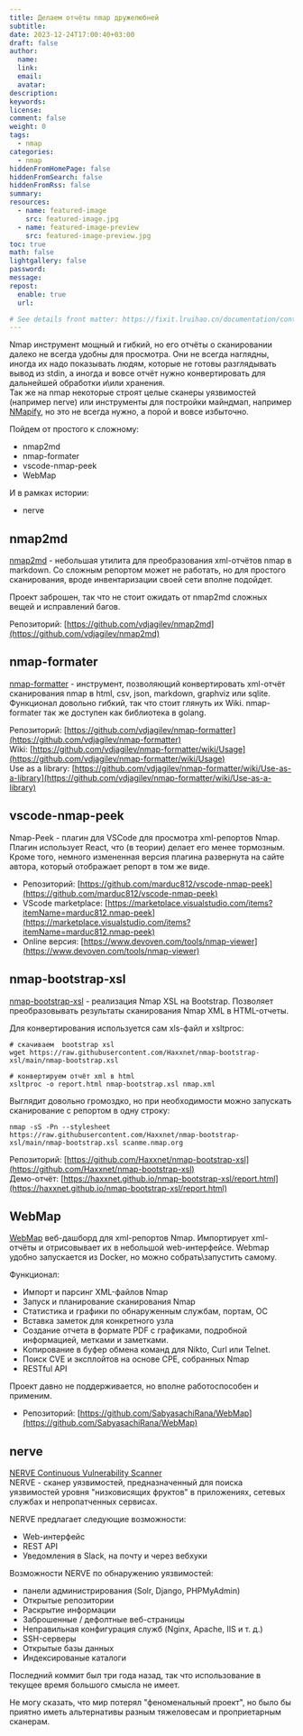 ```yaml
---
title: Делаем отчёты nmap дружелюбней
subtitle:
date: 2023-12-24T17:00:40+03:00
draft: false
author:
  name:
  link:
  email:
  avatar:
description:
keywords:
license:
comment: false
weight: 0
tags:
  - nmap
categories:
  - nmap
hiddenFromHomePage: false
hiddenFromSearch: false
hiddenFromRss: false
summary:
resources:
  - name: featured-image
    src: featured-image.jpg
  - name: featured-image-preview
    src: featured-image-preview.jpg
toc: true
math: false
lightgallery: false
password:
message:
repost:
  enable: true
  url:

# See details front matter: https://fixit.lruihao.cn/documentation/content-management/introduction/#front-matter
---
```


Nmap инструмент мощный и гибкий, но его отчёты о сканировании далеко не всегда удобны для просмотра. Они не всегда наглядны, иногда их надо показывать людям, которые не готовы разглядывать вывод из stdin, а иногда и вовсе отчёт нужно конвертировать для дальнейшей обработки и\или хранения.  
Так же на nmap некоторые строят целые сканеры уязвимостей (например nerve) или инструменты для постройки майндмап, например [NMapify](https://t.me/cultofwire/1128), но это не всегда нужно, а порой и вовсе избыточно.
<!--more-->

Пойдем от простого к сложному:
- nmap2md
- nmap-formater
- vscode-nmap-peek
- WebMap

И в рамках истории:
- nerve

## nmap2md
[nmap2md](https://github.com/vdjagilev/nmap2md) - небольшая утилита для преобразования xml-отчётов nmap в markdown. Cо сложным репортом может не работать, но для простого сканирования, вроде инвентаризации своей сети вполне подойдет.

Проект заброшен, так что не стоит ожидать от nmap2md сложных вещей и исправлений багов.

Репозиторий: [https://github.com/vdjagilev/nmap2md](https://github.com/vdjagilev/nmap2md)

## nmap-formater
[nmap-formatter](https://github.com/vdjagilev/nmap-formatter) - инструмент, позволяющий конвертировать xml-отчёт сканирования nmap в html, csv, json, markdown, graphviz  или sqlite. Функционал довольно гибкий, так что стоит глянуть их Wiki. nmap-formater так же доступен как библиотека в golang. 

Репозиторий: [https://github.com/vdjagilev/nmap-formatter](https://github.com/vdjagilev/nmap-formatter)  
Wiki: [https://github.com/vdjagilev/nmap-formatter/wiki/Usage](https://github.com/vdjagilev/nmap-formatter/wiki/Usage)  
Use as a library: [https://github.com/vdjagilev/nmap-formatter/wiki/Use-as-a-library](https://github.com/vdjagilev/nmap-formatter/wiki/Use-as-a-library)  

## vscode-nmap-peek
Nmap-Peek - плагин для VSCode для просмотра xml-репортов Nmap. Плагин использует React, что (в теории) делает его менее тормозным. Кроме того, немного измененная версия плагина развернута на сайте автора, который отображает репорт в том же виде.

- Репозиторий: [https://github.com/marduc812/vscode-nmap-peek](https://github.com/marduc812/vscode-nmap-peek)  
- VScode marketplace: [https://marketplace.visualstudio.com/items?itemName=marduc812.nmap-peek](https://marketplace.visualstudio.com/items?itemName=marduc812.nmap-peek)  
- Online версия: [https://www.devoven.com/tools/nmap-viewer](https://www.devoven.com/tools/nmap-viewer)  

## nmap-bootstrap-xsl
[nmap-bootstrap-xsl](https://github.com/Haxxnet/nmap-bootstrap-xsl) - реализация Nmap XSL на Bootstrap. Позволяет преобразовывать результаты сканирования  Nmap XML в  HTML-отчеты.

Для конвертирования используется сам xls-файл и xsltproc:
```shell
# скачиваем  bootstrap xsl
wget https://raw.githubusercontent.com/Haxxnet/nmap-bootstrap-xsl/main/nmap-bootstrap.xsl

# конвертируем отчёт xml в html
xsltproc -o report.html nmap-bootstrap.xsl nmap.xml
```

Выглядит довольно громоздко, но при необходимости можно запускать сканирование с репортом в одну строку:
```shell
nmap -sS -Pn --stylesheet https://raw.githubusercontent.com/Haxxnet/nmap-bootstrap-xsl/main/nmap-bootstrap.xsl scanme.nmap.org
```

Репозиторий: [https://github.com/Haxxnet/nmap-bootstrap-xsl](https://github.com/Haxxnet/nmap-bootstrap-xsl)  
Демо-отчёт: [https://haxxnet.github.io/nmap-bootstrap-xsl/report.html](https://haxxnet.github.io/nmap-bootstrap-xsl/report.html)  

## WebMap
[WebMap](https://github.com/SabyasachiRana/WebMap) веб-дашборд для xml-репортов Nmap. 
Импортирует xml-отчёты и отрисовывает их в небольшой web-интерфейсе. Webmap удобно запускается из Docker, но можно собрать\запустить самому.

Функционал:
- Импорт и парсинг XML-файлов Nmap
- Запуск и планирование сканирования Nmap
- Статистика и графики по обнаруженным службам, портам, ОС
- Вставка заметок для конкретного узла
- Создание отчета в формате PDF с графиками, подробной информацией, метками и заметками.
- Копирование в буфер обмена команд для Nikto, Curl или Telnet.
- Поиск CVE и эксплойтов на основе CPE, собранных Nmap
- RESTful API
 
Проект давно не поддерживается, но вполне работоспособен и применим.

- Репозиторий: [https://github.com/SabyasachiRana/WebMap](https://github.com/SabyasachiRana/WebMap)

## nerve 
[NERVE Continuous Vulnerability Scanner](https://github.com/PaytmLabs/nerve)  
NERVE - сканер уязвимостей, предназначенный для поиска уязвимостей уровня "низковисящих фруктов" в  приложениях, сетевых службах и непропатченных сервисах.

NERVE предлагает следующие возможности:
- Web-интерфейс 
- REST API 
- Уведомления в Slack, на почту  и через вебхуки

Возможности NERVE по обнаружению уязвимостей:
- панели администрирования (Solr, Django, PHPMyAdmin)
- Открытые репозитории
- Раскрытие информации
- Заброшенные / дефолтные веб-страницы
- Неправильная конфигурация служб (Nginx, Apache, IIS и т. д.)
- SSH-серверы
- Открытые базы данных
- Индексированые каталоги

Последний коммит был три года назад, так что использование в текущее время большого смысла не имеет.

Не могу сказать, что мир потерял "феноменальный проект", но было бы приятно иметь альтернативы разным тяжеловесам и проприетарным сканерам.